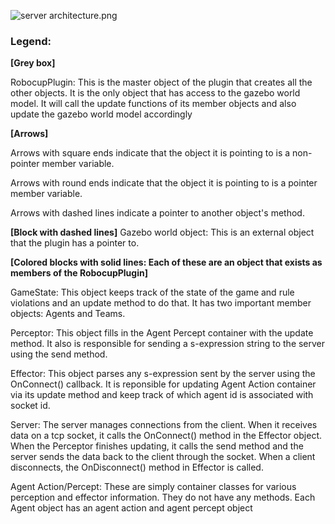 ![server architecture.png](https://bitbucket.org/repo/A9ekGz/images/3764532903-server%20architecture.png)

### Legend: ###

**[Grey box]** 

RobocupPlugin: This is the master object of the plugin that creates all the other objects. It is the only object that has access to the gazebo world model. It will call the update functions of its member objects and also update the gazebo world model accordingly

**[Arrows]**

Arrows with square ends indicate that the object it is pointing to is a non-pointer member variable.

Arrows with round ends indicate that the object it is pointing to is a pointer member variable.

Arrows with dashed lines indicate a pointer to another object's method.

**[Block with dashed lines]** Gazebo world object: This is an external object that the plugin has a pointer to.

**[Colored blocks with solid lines: Each of these are an object that exists as members of the RobocupPlugin]**

GameState: This object keeps track of the state of the game and rule violations and an update method to do that. It has two important member objects: Agents and Teams. 

Perceptor: This object fills in the Agent Percept container with the update method. It also is responsible for sending a s-expression string to the server using the send method.

Effector: This object parses any s-expression sent by the server using the OnConnect() callback. It is reponsible for updating Agent Action container via its update method and keep track of which agent id is associated with socket id.

Server: The server manages connections from the client. When it receives data on a tcp socket, it calls the OnConnect() method in the Effector object. When the Perceptor finishes updating, it calls the send method and the server sends the data back to the client through the socket. When a client disconnects, the OnDisconnect() method in Effector is called. 

Agent Action/Percept: These are simply container classes for various perception and effector information. They do not have any methods. Each Agent object has an agent action and agent percept object
